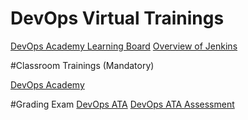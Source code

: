 # DevOps Virtual Trainings

[DevOps Academy Learning Board](https://connectedlearning.accenture.com/learningboard/326218-devops-academy)
[Overview of Jenkins](https://mylearning.accenture.com/myl-ui/learner/activityDetails?referrer=search&activityID=1217709&source=myLearning&refresh=1151.3214055122467)

#Classroom Trainings (Mandatory)

[DevOps Academy](https://mylearning.accenture.com/myl-ui/learner/activityDetails?referrer=search&activityID=1142346&source=myLearning&refresh=1374.8589333448315)

#Grading Exam
[DevOps ATA](https://in.accenture.com/accenturetechnologyacademy/certify/new-technology-credentials/)
[DevOps ATA Assessment](https://mylearning.accenture.com/myl-ui/learner/activityDetails?activityID=1357848&source=myLearning&referrer=https:%2F%2Fportal.accenture.com)
